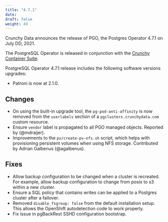 ```yaml
---
title: "4.7.1"
date:
draft: false
weight: 49
---
```


Crunchy Data announces the release of PGO, the Postgres Operator 4.7.1 on July DD, 2021.

The PostgreSQL Operator is released in conjunction with the [Crunchy Container Suite](https://github.com/CrunchyData/crunchy-containers/).

PostgreSQL Operator 4.7.1 release includes the following software versions upgrades:

- Patroni is now at 2.1.0.

## Changes

- On using the built-in upgrade tool, the `pg-pod-anti-affinity` is now removed from the `userlabels` section of a `pgclusters.crunchydata.com` custom resource.
- Ensure `vendor` label is propagated to all PGO managed objects. Reported by (@mdraijer).
- Improvements to the `pv/create-pv-nfs.sh` script, which helps with provisioning persistent volumes when using NFS storage. Contributed by Adrian Galbenus (@agalbenus).

## Fixes

- Allow backup configuration to be changed when a cluster is recreated. For example, allow backup configuration to change from posix to s3 within a new cluster.
- Ensure a SQL policy that contains writes can be applied to a Postgres cluster after a failover.
- Removed `disable_fsgroup: false` from the default installation setup. This allows the OpenShift autodetection code to work properly.
- Fix issue in pgBackRest SSHD configuration bootstrap.
